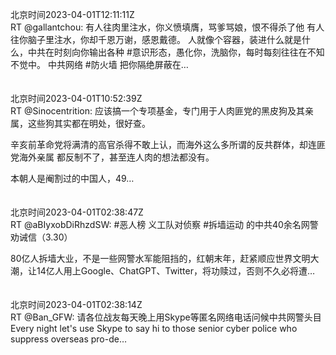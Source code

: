 北京时间2023-04-01T12:11:11Z<br>RT @gallantchou: 有人往肉里注水，你义愤填膺，骂爹骂娘，恨不得杀了他
有人往你脑子里注水，你却千恩万谢，感恩戴德。
人就像个容器，装进什么就是什么，中共在时刻向你输出各种 #意识形态，愚化你，洗脑你，每时每刻往往在不知不觉中。
中共网络 #防火墙 把你隔绝屏蔽在…<br><br><br>北京时间2023-04-01T10:52:39Z<br>RT @Sinocentrition: 应该搞一个专项基金，专门用于人肉匪党的黑皮狗及其亲属，这些狗其实都在明处，很好查。

辛亥前革命党将满清的高官杀得不敢上认，而海外这么多所谓的反共群体，却连匪党海外亲属 都反制不了，甚至连人肉的想法都没有。

本朝人是阉割过的中国人，49…<br><br><br>北京时间2023-04-01T02:38:47Z<br>RT @aBIyxobDiRhzdSW: #恶人榜 义工队对侦察 #拆墙运动 的中共40余名网警劝诫信（3.30）

80亿人拆墙大业，不是一些网警水军能阻挡的，红朝末年，赶紧顺应世界文明大潮，让14亿人用上Google、ChatGPT、Twitter，将功赎过，否则不久必将遭…<br><br><br>北京时间2023-04-01T02:38:14Z<br>RT @Ban_GFW: 请各位战友每天晚上用Skype等匿名网络电话问候中共网警头目
Every night let's use Skype to say hi to those senior cyber police who suppress overseas pro-de…<br><br><br>